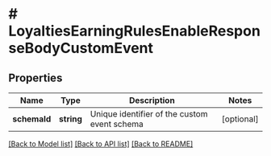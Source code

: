 # # LoyaltiesEarningRulesEnableResponseBodyCustomEvent

## Properties

Name | Type | Description | Notes
------------ | ------------- | ------------- | -------------
**schemaId** | **string** | Unique identifier of the custom event schema | [optional]

[[Back to Model list]](../../README.md#models) [[Back to API list]](../../README.md#endpoints) [[Back to README]](../../README.md)
